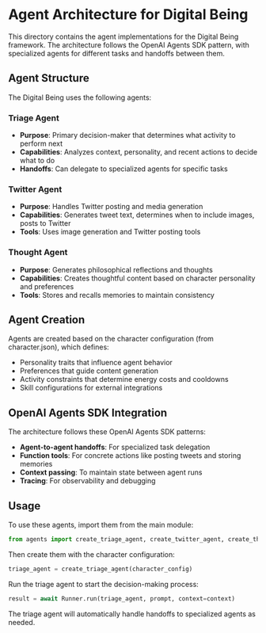 # Agent Architecture for Digital Being

This directory contains the agent implementations for the Digital Being framework. The architecture follows the OpenAI Agents SDK pattern, with specialized agents for different tasks and handoffs between them.

## Agent Structure

The Digital Being uses the following agents:

### Triage Agent

- **Purpose**: Primary decision-maker that determines what activity to perform next
- **Capabilities**: Analyzes context, personality, and recent actions to decide what to do
- **Handoffs**: Can delegate to specialized agents for specific tasks

### Twitter Agent

- **Purpose**: Handles Twitter posting and media generation
- **Capabilities**: Generates tweet text, determines when to include images, posts to Twitter
- **Tools**: Uses image generation and Twitter posting tools

### Thought Agent

- **Purpose**: Generates philosophical reflections and thoughts
- **Capabilities**: Creates thoughtful content based on character personality and preferences
- **Tools**: Stores and recalls memories to maintain consistency

## Agent Creation

Agents are created based on the character configuration (from character.json), which defines:

- Personality traits that influence agent behavior
- Preferences that guide content generation
- Activity constraints that determine energy costs and cooldowns
- Skill configurations for external integrations

## OpenAI Agents SDK Integration

The architecture follows these OpenAI Agents SDK patterns:

- **Agent-to-agent handoffs**: For specialized task delegation
- **Function tools**: For concrete actions like posting tweets and storing memories
- **Context passing**: To maintain state between agent runs
- **Tracing**: For observability and debugging

## Usage

To use these agents, import them from the main module:

```python
from agents import create_triage_agent, create_twitter_agent, create_thought_agent
```

Then create them with the character configuration:

```python
triage_agent = create_triage_agent(character_config)
```

Run the triage agent to start the decision-making process:

```python
result = await Runner.run(triage_agent, prompt, context=context)
```

The triage agent will automatically handle handoffs to specialized agents as needed.